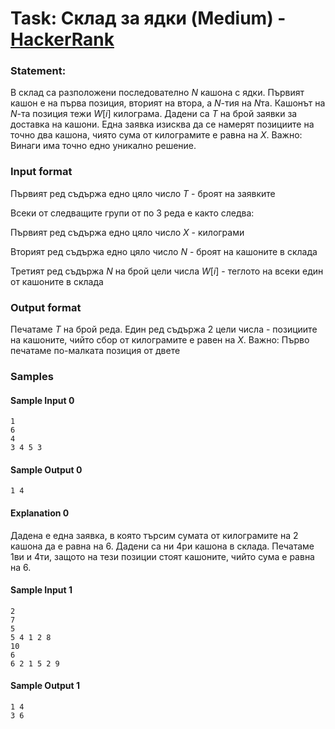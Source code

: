 # Task: Склад за ядки (Medium) - [HackerRank](<https://www.hackerrank.com/contests/2-2023-2024/challenges/kosi>)


### Statement:

В склад са разположени последователно $N$ кашона с ядки. Първият кашон е на първа позиция, вторият на втора, а $N$-тия на $N$та. Кашонът на $N$-та позиция тежи $W[i]$ килограма. Дадени са $T$ на брой заявки за доставка на кашони. Една заявка изисква да се намерят позициите на точно два кашона, чиято сума от килограмите е равна на $X$. Важно: Винаги има точно едно уникално решение.


### Input format

Първият ред съдържа едно цяло число $T$ - броят на заявките

Всеки от следващите групи от по 3 реда е както следва:

Първият ред съдържа едно цяло число $X$ - килограми

Вторият ред съдържа едно цяло число $N$ - броят на кашоните в склада 

Третият ред съдържа $N$ на брой цели числа $W[i]$ - теглото на всеки един от кашоните в склада



### Output format

Печатаме $T$ на брой реда. Един ред съдържа 2 цели числа - позициите на кашоните, чийто сбор от килограмите е равен на $X$. Важно: Първо печатаме по-малката позиция от двете


### Samples


#### Sample Input 0
```
1
6
4
3 4 5 3
```

#### Sample Output 0
```
1 4
```

#### Explanation 0
Дадена е една заявка, в която търсим сумата от килограмите на 2 кашона да е равна на 6. Дадени са ни 4ри кашона в склада. Печатаме 1ви и 4ти, защото на тези позиции стоят кашоните, чийто сума е равна на 6. 

#### Sample Input 1
```
2
7
5
5 4 1 2 8
10
6
6 2 1 5 2 9
```

#### Sample Output 1
```
1 4
3 6
```
